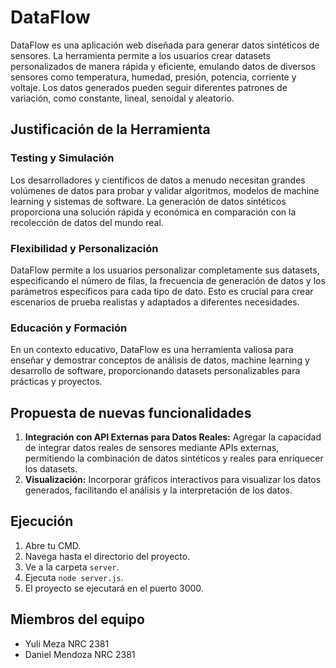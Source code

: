 # DataFlow

DataFlow es una aplicación web diseñada para generar datos sintéticos de sensores. La herramienta permite a los usuarios crear datasets personalizados de manera rápida y eficiente, emulando datos de diversos sensores como temperatura, humedad, presión, potencia, corriente y voltaje. Los datos generados pueden seguir diferentes patrones de variación, como constante, lineal, senoidal y aleatorio.

## Justificación de la Herramienta

### Testing y Simulación

Los desarrolladores y científicos de datos a menudo necesitan grandes volúmenes de datos para probar y validar algoritmos, modelos de machine learning y sistemas de software. La generación de datos sintéticos proporciona una solución rápida y económica en comparación con la recolección de datos del mundo real.

### Flexibilidad y Personalización

DataFlow permite a los usuarios personalizar completamente sus datasets, especificando el número de filas, la frecuencia de generación de datos y los parámetros específicos para cada tipo de dato. Esto es crucial para crear escenarios de prueba realistas y adaptados a diferentes necesidades.

### Educación y Formación

En un contexto educativo, DataFlow es una herramienta valiosa para enseñar y demostrar conceptos de análisis de datos, machine learning y desarrollo de software, proporcionando datasets personalizables para prácticas y proyectos.

## Propuesta de nuevas funcionalidades

1. **Integración con API Externas para Datos Reales:** Agregar la capacidad de integrar datos reales de sensores mediante APIs externas, permitiendo la combinación de datos sintéticos y reales para enriquecer los datasets.
2. **Visualización:** Incorporar gráficos interactivos para visualizar los datos generados, facilitando el análisis y la interpretación de los datos.

## Ejecución

1. Abre tu CMD.
2. Navega hasta el directorio del proyecto.
3. Ve a la carpeta `server`.
4. Ejecuta `node server.js`.
5. El proyecto se ejecutará en el puerto 3000.

## Miembros del equipo

- Yuli Meza NRC 2381
- Daniel Mendoza NRC 2381
